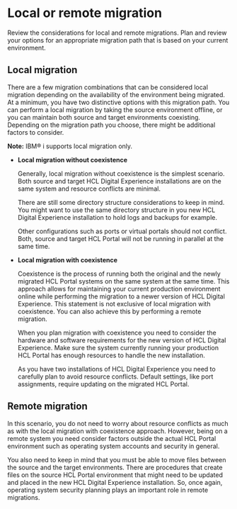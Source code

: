 # Local or remote migration

Review the considerations for local and remote migrations. Plan and review your options for an appropriate migration path that is based on your current environment.

## Local migration

There are a few migration combinations that can be considered local migration depending on the availability of the environment being migrated. At a minimum, you have two distinctive options with this migration path. You can perform a local migration by taking the source environment offline, or you can maintain both source and target environments coexisting. Depending on the migration path you choose, there might be additional factors to consider.

**Note:** IBM® i supports local migration only.

-   **Local migration without coexistence**

    Generally, local migration without coexistence is the simplest scenario. Both source and target HCL Digital Experience installations are on the same system and resource conflicts are minimal.

    There are still some directory structure considerations to keep in mind. You might want to use the same directory structure in you new HCL Digital Experience installation to hold logs and backups for example.

    Other configurations such as ports or virtual portals should not conflict. Both, source and target HCL Portal will not be running in parallel at the same time.

-   **Local migration with coexistence**

    Coexistence is the process of running both the original and the newly migrated HCL Portal systems on the same system at the same time. This approach allows for maintaining your current production environment online while performing the migration to a newer version of HCL Digital Experience. This statement is not exclusive of local migration with coexistence. You can also achieve this by performing a remote migration.

    When you plan migration with coexistence you need to consider the hardware and software requirements for the new version of HCL Digital Experience. Make sure the system currently running your production HCL Portal has enough resources to handle the new installation.

    As you have two installations of HCL Digital Experience you need to carefully plan to avoid resource conflicts. Default settings, like port assignments, require updating on the migrated HCL Portal.


## Remote migration

In this scenario, you do not need to worry about resource conflicts as much as with the local migration with coexistence approach. However, being on a remote system you need consider factors outside the actual HCL Portal environment such as operating system accounts and security in general.

You also need to keep in mind that you must be able to move files between the source and the target environments. There are procedures that create files on the source HCL Portal environment that might need to be updated and placed in the new HCL Digital Experience installation. So, once again, operating system security planning plays an important role in remote migrations.


